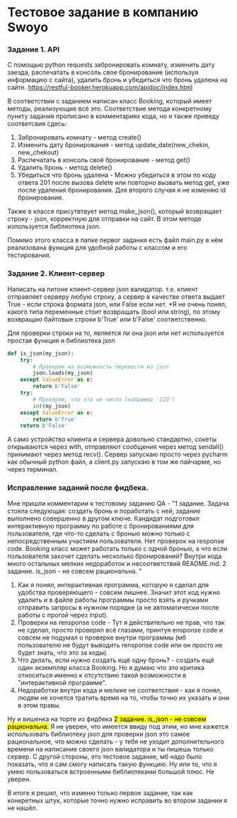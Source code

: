 # Тестовое задание в компанию Swoyo

### Задание 1. API
C помощью python requests забронировать комнату, изменить дату заезда, распечатать в консоль свое бронирование (используя информацию с сайта), удалить бронь и убедиться что бронь удалена на сайте. https://restful-booker.herokuapp.com/apidoc/index.html

В соответствии с заданием написан класс Booking, который имеет методы, реализующие всё это. Соответствие метода конкретному пункту задания прописано в комментариях кода, но я также приведу соответсвия сдесь:
1) Забронировать комнату - метод create()
2) Изменить дату бронирования - метод update_date(new_chekin, new_chekout)
3) Распечатать в консоль своё бронирование - метод get()
4) Удалить бронь - метод delete()
5) Убедиться что бронь удалена - Можно убедиться в этом по коду ответа 201 после вызова delete или повторно вызвать метод get, уже после удаления бронирования. Для второго случая я не изменяю id бронирования.

Также в классе присутвтвует метод make_json(), который возвращает строку - json, корректную для отправки на сайт. В этом методе изпользуется библиотека json.

Помимо этого класса в папке первог задания есть файл main.py в нём реализована функция для удобной работы с классом и его тестирования.

### Задание 2. Клиент-сервер
Написать на питоне клиент-сервер json валидатор. т.е. клиент отправляет серверу любую строку, а сервер в качестве ответа выдает True - если строка формата json, или False если нет.
*Я не очень понял, какого типа переменные стоит возвращать (bool или string), по этому возвращаю байтовые строки b'True' или b'False' соответственно.

Для проверки строки на то, является ли она json или нет используется простая функция и библиотека json
```python
def is_json(my_json):
    try:
        # Проверяю на возможность перевести из json
        json.loads(my_json)
    except ValueError as e:
        return b'False'
    try:
        # Проверяю, что это не число (например '123')
        int(my_json)
    except ValueError as e:
        return b'True'
    return b'False'
```

А само устройство клиента и сервера довольно стандартно, сокеты открываются через with, отправляют сообщения через метод sendall() принимают через метод recv(). Сервер запускаю просто через pycharm как обычный python файл, а client.py запускаю в том же пайчарме, но через терминал.

### Исправление заданий после фидбека.

Мне пришли комментарии к тестовому заданию
QA - "1 задание. Задача стояла следующая: создать бронь и поработать с ней, задание выполнено совершенно в другом ключе. Кандидат подготовил интерактивную программу по работе с бронированиями для пользователя, где что-то сделать с бронью можно только с непосредственным участием пользователя. 
Нет проверок на response code. Booking класс  может работать только с одной бронью, а что если пользователя захочет сделать несколько бронирований? Внутри кода много остальных мелких недоработок и несоответствий README.md.
2 задание. is_json - не совсем рациональна. "

1) Как я понял, интерактивная программа, которую я сделал для удобства проверяющего - совсем лишнее. Значит этот код нужно удалить и в файле работы программы просто взять и ручками отправить запросы в нужном порядке (а не автоматически после работы с прогой через input).
2) Проверки на rensponse code - Тут я действительно не прав, что так не сделал, просто проверял всё глазами, принтуя ensponse code и совсем не подумал о проверке внутри программы (мб пользователю не будут выводить rensponse code или он просто не будет знать, что это за коды).
3) Что делать, если нужно создать ещё одну бронь? - создать ещё один экземпляр класса Booking. Но я думаю что это критика относиться именно к отсутствию такой возможности в "интерактивной программе".
4) Недоработки внутри кода и мелкие не соответствия - как я понял, людям не хочется тратить время на то, чтобы точно их указать и они в этом правы.

Ну и вишенка на торте из фидбека <mark> 2 задание. is_json - не совсем рациональна.</mark>
Я не уверен, что имеется ввиду под этим, но мне кажется использовать библиотеку json для проверки json это самое рациональное, что можно сделать - у тебя не уходит дополнительного времени на написание своего json валидатора и ты пишешь только сервер. С другой стороны, это тестовое задание, мб надо было показать, что я сам смогу написать такую функцию. Ну или то, что я умею пользоваться встроенными библиотеками большой плюс. Не уверен.


В итоге я решил, что изменю только первое задание, так как конкретных штук, которые точно нужно исправить во втором задании я не нашёл.
